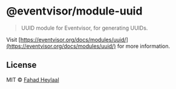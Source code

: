 # @eventvisor/module-uuid

> UUID module for Eventvisor, for generating UUIDs.

Visit [https://eventvisor.org/docs/modules/uuid/](https://eventvisor.org/docs/modules/uuid/) for more information.

## License

MIT © [Fahad Heylaal](https://fahad19.com)
